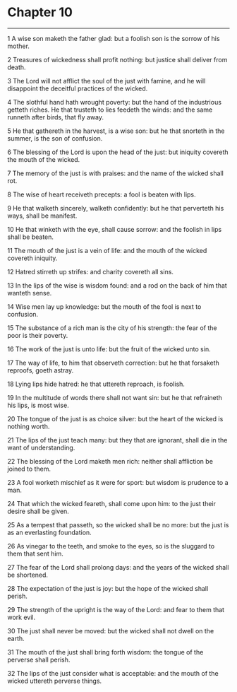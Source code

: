 # Chapter 10

***

1 A wise son maketh the father glad: but a foolish son is the sorrow of his mother.

2 Treasures of wickedness shall profit nothing: but justice shall deliver from death.

3 The Lord will not afflict the soul of the just with famine, and he will disappoint the deceitful practices of the wicked.

4 The slothful hand hath wrought poverty: but the hand of the industrious getteth riches. He that trusteth to lies feedeth the winds: and the same runneth after birds, that fly away.

5 He that gathereth in the harvest, is a wise son: but he that snorteth in the summer, is the son of confusion.

6 The blessing of the Lord is upon the head of the just: but iniquity covereth the mouth of the wicked.

7 The memory of the just is with praises: and the name of the wicked shall rot.

8 The wise of heart receiveth precepts: a fool is beaten with lips.

9 He that walketh sincerely, walketh confidently: but he that perverteth his ways, shall be manifest.

10 He that winketh with the eye, shall cause sorrow: and the foolish in lips shall be beaten.

11 The mouth of the just is a vein of life: and the mouth of the wicked covereth iniquity.

12 Hatred stirreth up strifes: and charity covereth all sins.

13 In the lips of the wise is wisdom found: and a rod on the back of him that wanteth sense.

14 Wise men lay up knowledge: but the mouth of the fool is next to confusion.

15 The substance of a rich man is the city of his strength: the fear of the poor is their poverty.

16 The work of the just is unto life: but the fruit of the wicked unto sin.

17 The way of life, to him that observeth correction: but he that forsaketh reproofs, goeth astray.

18 Lying lips hide hatred: he that uttereth reproach, is foolish.

19 In the multitude of words there shall not want sin: but he that refraineth his lips, is most wise.

20 The tongue of the just is as choice silver: but the heart of the wicked is nothing worth.

21 The lips of the just teach many: but they that are ignorant, shall die in the want of understanding.

22 The blessing of the Lord maketh men rich: neither shall affliction be joined to them.

23 A fool worketh mischief as it were for sport: but wisdom is prudence to a man.

24 That which the wicked feareth, shall come upon him: to the just their desire shall be given.

25 As a tempest that passeth, so the wicked shall be no more: but the just is as an everlasting foundation.

26 As vinegar to the teeth, and smoke to the eyes, so is the sluggard to them that sent him.

27 The fear of the Lord shall prolong days: and the years of the wicked shall be shortened.

28 The expectation of the just is joy: but the hope of the wicked shall perish.

29 The strength of the upright is the way of the Lord: and fear to them that work evil.

30 The just shall never be moved: but the wicked shall not dwell on the earth.

31 The mouth of the just shall bring forth wisdom: the tongue of the perverse shall perish.

32 The lips of the just consider what is acceptable: and the mouth of the wicked uttereth perverse things.

